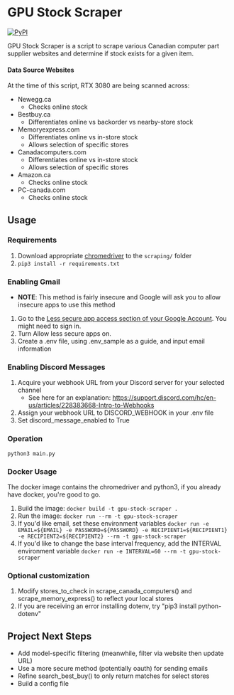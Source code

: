 # GPU Stock Scraper

[![PyPI](https://img.shields.io/badge/Python-3.9-green.svg)]()

GPU Stock Scraper is a script to scrape various Canadian computer part supplier websites
and determine if stock exists for a given item.

#### Data Source Websites ####

At the time of this script, RTX 3080 are being scanned across:
* Newegg.ca
    * Checks online stock
* Bestbuy.ca
    * Differentiates online vs backorder vs nearby-store stock
* Memoryexpress.com
    * Differentiates online vs in-store stock
    * Allows selection of specific stores
* Canadacomputers.com
    * Differentiates online vs in-store stock
    * Allows selection of specific stores
* Amazon.ca
    * Checks online stock
* PC-canada.com
    * Checks online stock

## Usage

### Requirements
1. Download appropriate [chromedriver](https://sites.google.com/a/chromium.org/chromedriver/downloads) to the `scraping/` folder
2. `pip3 install -r requirements.txt`

### Enabling Gmail
* **NOTE**: This method is fairly insecure and Google will ask you to allow insecure apps to use this method
1. Go to the [Less secure app access section of your Google Account](https://myaccount.google.com/lesssecureapps). You might need to sign in.
2. Turn Allow less secure apps on.
3. Create a .env file, using .env_sample as a guide, and input email information 

### Enabling Discord Messages
1. Acquire your webhook URL from your Discord server for your selected channel
    * See here for an explanation: https://support.discord.com/hc/en-us/articles/228383668-Intro-to-Webhooks
2. Assign your webhook URL to DISCORD_WEBHOOK in your .env file
3. Set discord_message_enabled to True

### Operation
`python3 main.py`

### Docker Usage
The docker image contains the chromedriver and python3, if you already have docker, you're good to go.
1. Build the image: `docker build -t gpu-stock-scraper .`
2. Run the image: `docker run --rm -t gpu-stock-scraper`
3. If you'd like email, set these environment variables `docker run -e EMAIL=${EMAIL} -e PASSWORD=${PASSWORD} -e RECIPIENT1=${RECIPIENT1} -e RECIPIENT2=${RECIPIENT2} --rm -t gpu-stock-scraper`
4. If you'd like to change the base interval frequency, add the INTERVAL environment variable `docker run -e INTERVAL=60 --rm -t gpu-stock-scraper`

### Optional customization
1. Modify stores_to_check in scrape_canada_computers() and scrape_memory_express() to reflect your local stores
2. If you are receiving an error installing dotenv, try "pip3 install python-dotenv"


## Project Next Steps 
* Add model-specific filtering (meanwhile, filter via website then update URL)
* Use a more secure method (potentially oauth) for sending emails
* Refine search_best_buy() to only return matches for select stores
* Build a config file


